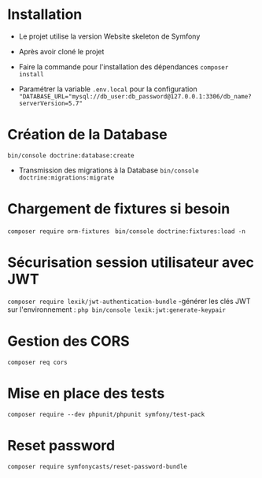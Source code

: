# Installation 

- Le projet utilise la version Website skeleton de Symfony
  
- Après avoir cloné le projet
  
- Faire la commande pour l'installation des dépendances
 ` composer install `

- Paramétrer la variable `.env.local` pour la configuration
 `"DATABASE_URL="mysql://db_user:db_password@127.0.0.1:3306/db_name?serverVersion=5.7"`

# Création de la Database
 `bin/console doctrine:database:create`

 - Transmission des migrations à la Database
`bin/console doctrine:migrations:migrate` 


# Chargement de fixtures si besoin
 `composer require orm-fixtures `
 `bin/console doctrine:fixtures:load -n`


# Sécurisation session utilisateur avec JWT
 `composer require lexik/jwt-authentication-bundle`
 -générer les clés JWT sur l'environnement :
 `php bin/console lexik:jwt:generate-keypair`

# Gestion des CORS
`composer req cors`

# Mise en place des tests
`composer require --dev phpunit/phpunit symfony/test-pack`

# Reset password
`composer require symfonycasts/reset-password-bundle`






